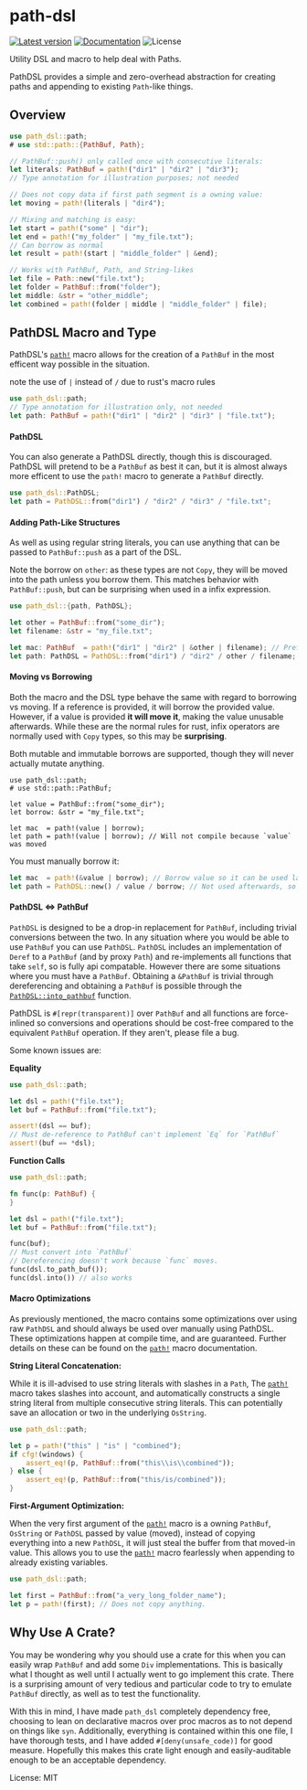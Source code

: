 # path-dsl

[![Latest version](https://img.shields.io/crates/v/path-dsl.svg)](https://crates.io/crates/path-dsl)
[![Documentation](https://docs.rs/path-dsl/badge.svg)](https://docs.rs/path-dsl)
![License](https://img.shields.io/crates/l/path-dsl.svg)

Utility DSL and macro to help deal with Paths.

PathDSL provides a simple and zero-overhead abstraction for creating
paths and appending to existing `Path`-like things.

## Overview

```rust
use path_dsl::path;
# use std::path::{PathBuf, Path};

// PathBuf::push() only called once with consecutive literals:
let literals: PathBuf = path!("dir1" | "dir2" | "dir3");
// Type annotation for illustration purposes; not needed

// Does not copy data if first path segment is a owning value:
let moving = path!(literals | "dir4");

// Mixing and matching is easy:
let start = path!("some" | "dir");
let end = path!("my_folder" | "my_file.txt");
// Can borrow as normal
let result = path!(start | "middle_folder" | &end);

// Works with PathBuf, Path, and String-likes
let file = Path::new("file.txt");
let folder = PathBuf::from("folder");
let middle: &str = "other_middle";
let combined = path!(folder | middle | "middle_folder" | file);
```

## PathDSL Macro and Type

PathDSL's [`path!`](https://docs.rs/path-dsl/*/path_dsl/macro.path.html) macro allows for the creation of a `PathBuf` in the most efficent way possible in the situation.

note the use of `|` instead of `/` due to rust's macro rules

```rust
use path_dsl::path;
// Type annotation for illustration only, not needed
let path: PathBuf = path!("dir1" | "dir2" | "dir3" | "file.txt");
```

#### PathDSL

You can also generate a PathDSL directly, though this is discouraged. PathDSL will pretend to be
a `PathBuf` as best it can, but it is almost always more efficent to use the `path!` macro to generate
a `PathBuf` directly.

```rust
use path_dsl::PathDSL;
let path = PathDSL::from("dir1") / "dir2" / "dir3" / "file.txt";
```

#### Adding Path-Like Structures

As well as using regular string literals, you can use anything that can be passed to `PathBuf::push`
as a part of the DSL.

Note the borrow on `other`: as these types are not `Copy`, they will be moved
into the path unless you borrow them. This matches behavior with `PathBuf::push`, but can be surprising
when used in a infix expression.

```rust
use path_dsl::{path, PathDSL};

let other = PathBuf::from("some_dir");
let filename: &str = "my_file.txt";

let mac: PathBuf  = path!("dir1" | "dir2" | &other | filename); // Preferred
let path: PathDSL = PathDSL::from("dir1") / "dir2" / other / filename; // Also works
```

#### Moving vs Borrowing

Both the macro and the DSL type behave the same with regard to borrowing vs moving. If a
reference is provided, it will borrow the provided value. However, if a value is provided
**it will move it**, making the value unusable afterwards. While these are the normal rules
for rust, infix operators are normally used with `Copy` types, so this may be **surprising**.

Both mutable and immutable borrows are supported, though they will never actually mutate anything.

```rust,compile_fail
use path_dsl::path;
# use std::path::PathBuf;

let value = PathBuf::from("some_dir");
let borrow: &str = "my_file.txt";

let mac  = path!(value | borrow);
let path = path!(value | borrow); // Will not compile because `value` was moved
```

You must manually borrow it:

```rust
let mac  = path!(&value | borrow); // Borrow value so it can be used later
let path = PathDSL::new() / value / borrow; // Not used afterwards, so doesn't need a borrow
```

#### PathDSL <=> PathBuf

`PathDSL` is designed to be a drop-in replacement for `PathBuf`, including trivial conversions
between the two. In any situation where you would be able to use `PathBuf` you can use
`PathDSL`. `PathDSL` includes an implementation of `Deref` to a `PathBuf` (and by proxy `Path`) and re-implements all functions that take `self`, so is fully api compatable.
However there are some situations where you must have a `PathBuf`.
Obtaining a `&PathBuf` is trivial through dereferencing and obtaining a `PathBuf` is possible through the [`PathDSL::into_pathbuf`](https://docs.rs/path-dsl/*/path_dsl/struct.PathDSL.html#method.into_pathbuf) function.

PathDSL is `#[repr(transparent)]` over `PathBuf` and all functions are force-inlined so
conversions and operations should be cost-free compared to the equivalent `PathBuf` operation.
If they aren't, please file a bug.

Some known issues are:

**Equality**

```rust
use path_dsl::path;

let dsl = path!("file.txt");
let buf = PathBuf::from("file.txt");

assert!(dsl == buf);
// Must de-reference to PathBuf can't implement `Eq` for `PathBuf`
assert!(buf == *dsl);
```

**Function Calls**

```rust
use path_dsl::path;

fn func(p: PathBuf) {
}

let dsl = path!("file.txt");
let buf = PathBuf::from("file.txt");

func(buf);
// Must convert into `PathBuf`
// Dereferencing doesn't work because `func` moves.
func(dsl.to_path_buf());
func(dsl.into()) // also works
```

#### Macro Optimizations

As previously mentioned, the macro contains some optimizations over using raw `PathDSL` and should always
be used over manually using PathDSL. These optimizations happen at compile time, and are guaranteed.
Further details on these can be found on the [`path!`](https://docs.rs/path-dsl/*/path_dsl/macro.path.html) macro documentation.

**String Literal Concatenation:**

While it is ill-advised to use string literals with slashes in a `Path`, The [`path!`](https://docs.rs/path-dsl/*/path_dsl/macro.path.html) macro
takes slashes into account, and automatically constructs a single string literal from multiple
consecutive string literals. This can potentially save an allocation or two in the underlying
`OsString`.

```rust
use path_dsl::path;

let p = path!("this" | "is" | "combined");
if cfg!(windows) {
    assert_eq!(p, PathBuf::from("this\\is\\combined"));
} else {
    assert_eq!(p, PathBuf::from("this/is/combined"));
}
```

**First-Argument Optimization:**

When the very first argument of the [`path!`](https://docs.rs/path-dsl/*/path_dsl/macro.path.html) macro is a owning `PathBuf`, `OsString` or `PathDSL`
passed by value (moved), instead of copying everything into a new `PathDSL`, it will just steal the
buffer from that moved-in value. This allows you to use the [`path!`](https://docs.rs/path-dsl/*/path_dsl/macro.path.html) macro fearlessly when
appending to already existing variables.

```rust
use path_dsl::path;

let first = PathBuf::from("a_very_long_folder_name");
let p = path!(first); // Does not copy anything.
```

## Why Use A Crate?

You may be wondering why you should use a crate for this when you can easily wrap `PathBuf` and
add some `Div` implementations. This is basically what I thought as well until I actually went
to go implement this crate. There is a surprising amount of very tedious and particular code to try to emulate
`PathBuf` directly, as well as to test the functionality.

With this in mind, I have made `path_dsl` completely dependency free, choosing to lean on declarative
macros over proc macros as to not depend on things like `syn`. Additionally, everything is contained within
this one file, I have thorough tests, and I have added `#[deny(unsafe_code)]` for good measure.
Hopefully this makes this crate light enough and easily-auditable enough to be an acceptable dependency.

License: MIT
